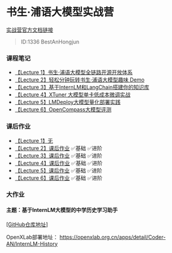 # 书生·浦语大模型实战营
[实战营官方文档链接](https://github.com/InternLM/tutorial/)
> ID:1336 BestAnHongjun

### 课程笔记
* [【Lecture 1】书生·浦语大模型全链路开源开放体系](./notes/lecture_1.md)
* [【Lecture 2】轻松分钟玩转书生·浦语大模型趣味 Demo](./notes/lecture_2.md)
* [【Lecture 3】基于InternLM和LangChain搭建你的知识库](./notes/lecture_3.md)
* [【Lecture 4】XTuner 大模型单卡低成本微调实战](./notes/lecture_4.md)
* [【Lecture 5】LMDeploy大模型量化部署实践](./notes/lecture_5.md)
* [【Lecture 6】OpenCompass大模型评测](./notes/lecture_6.md)

### 课后作业
* [【Lecture 1】无](#)
* [【Lecture 2】课后作业](./homework/homework_2.md) ✅基础  ✅进阶
* [【Lecture 3】课后作业](./homework/homework_3.md) ✅基础  ✅进阶
* [【Lecture 4】课后作业](./homework/homework_4.md) ✅基础  ✅进阶
* [【Lecture 5】课后作业](./homework/homework_5.md) ✅基础  ✅进阶
* [【Lecture 6】课后作业](./homework/homework_6.md) ✅基础  ✅进阶

### 大作业

#### 主题：基于InternLM大模型的中学历史学习助手
[[GitHub仓库地址]](https://github.com/BestAnHongjun/InternLM-History)

OpenXLab部署地址：
https://openxlab.org.cn/apps/detail/Coder-AN/InternLM-History
